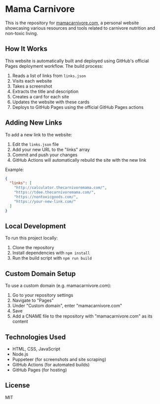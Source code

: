 # Mama Carnivore

This is the repository for [mamacarnivore.com](https://mamacarnivore.com), a personal website showcasing various resources and tools related to carnivore nutrition and non-toxic living.

## How It Works

This website is automatically built and deployed using GitHub's official Pages deployment workflow. The build process:

1. Reads a list of links from `links.json`
2. Visits each website
3. Takes a screenshot
4. Extracts the title and description
5. Creates a card for each site
6. Updates the website with these cards
7. Deploys to GitHub Pages using the official GitHub Pages actions

## Adding New Links

To add a new link to the website:

1. Edit the `links.json` file
2. Add your new URL to the "links" array
3. Commit and push your changes
4. GitHub Actions will automatically rebuild the site with the new link

Example:

```json
{
  "links": [
    "http://calculator.thecarnivoremama.com/",
    "https://tdee.thecarnivoremama.com/",
    "https://nontoxicgoods.com/",
    "https://your-new-link.com/"
  ]
}
```

## Local Development

To run this project locally:

1. Clone the repository
2. Install dependencies with `npm install`
3. Run the build script with `npm run build`

## Custom Domain Setup

To use a custom domain (e.g. mamacarnivore.com):

1. Go to your repository settings
2. Navigate to "Pages"
3. Under "Custom domain", enter "mamacarnivore.com"
4. Save
5. Add a CNAME file to the repository with "mamacarnivore.com" as its content

## Technologies Used

- HTML, CSS, JavaScript
- Node.js
- Puppeteer (for screenshots and site scraping)
- GitHub Actions (for automated builds)
- GitHub Pages (for hosting)

## License

MIT
